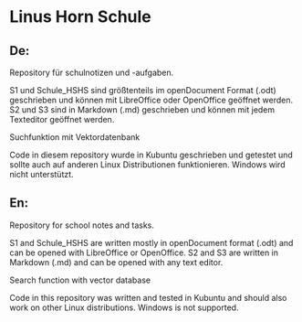# Linus Horn Schule

De:
---

Repository für schulnotizen und -aufgaben.

S1 und Schule_HSHS sind größtenteils im openDocument Format (.odt) geschrieben und können mit LibreOffice oder OpenOffice geöffnet werden.
S2 und S3 sind in Markdown (.md) geschrieben und können mit jedem Texteditor geöffnet werden.

Suchfunktion mit Vektordatenbank

Code in diesem repository wurde in Kubuntu geschrieben und getestet und sollte auch auf anderen Linux Distributionen funktionieren.
Windows wird nicht unterstützt.



En:
---

Repository for school notes and tasks.

S1 and Schule_HSHS are written mostly in openDocument format (.odt) and can be opened with LibreOffice or OpenOffice.
S2 and S3 are written in Markdown (.md) and can be opened with any text editor.


Search function with vector database

Code in this repository was written and tested in Kubuntu and should also work on other Linux distributions.
Windows is not supported.


